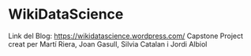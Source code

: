 # WikiDataScience
Link del Blog: https://wikidatascience.wordpress.com/
Capstone Project creat per Martí Riera, Joan Gasull, Silvia Catalan i Jordi Albiol
